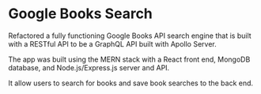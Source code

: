 # Google Books Search

Refactored a fully functioning Google Books API search engine that is built with a RESTful API to be a GraphQL API built with Apollo Server.

The app was built using the MERN stack with a React front end, MongoDB database, and Node.js/Express.js server and API.

It allow users to search for books and save book searches to the back end.
